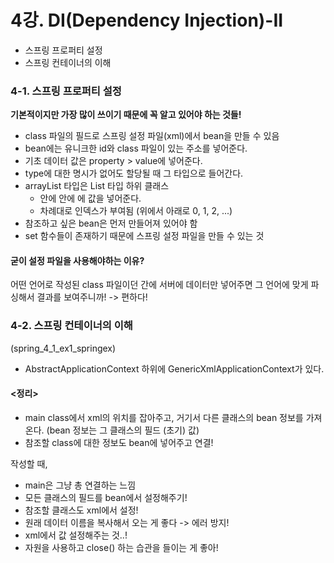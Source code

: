 ﻿# 4강. DI(Dependency Injection)-II

- 스프링 프로퍼티 설정
- 스프링 컨테이너의 이해

### 4-1. 스프링 프로퍼티 설정
**기본적이지만 가장 많이 쓰이기 때문에 꼭 알고 있어야 하는 것들!**
- class 파일의 필드로 스프링 설정 파일(xml)에서 bean을 만들 수 있음
- bean에는 유니크한 id와 class 파일이 있는 주소를 넣어준다.
- 기초 데이터 값은 property > value에 넣어준다.
- type에 대한 명시가 없어도 할당될 때 그 타입으로 들어간다.
- arrayList 타입은 List 타입 하위 클래스 
  - <property> 안에 <list> 안에 <value>에 값을 넣어준다.
  - 차례대로 인덱스가 부여됨 (위에서 아래로 0, 1, 2, ...)
- 참조하고 싶은 bean은 먼저 만들어져 있어야 함
- set 함수들이 존재하기 때문에 스프링 설정 파일을 만들 수 있는 것

#### 굳이 설정 파일을 사용해야하는 이유?
 어떤 언어로 작성된 class 파일이던 간에 서버에 데이터만 넣어주면 그 언어에 맞게 파싱해서 결과를 보여주니까! -> 편하다!

### 4-2. 스프링 컨테이너의 이해
(spring_4_1_ex1_springex)
- AbstractApplicationContext 하위에 GenericXmlApplicationContext가 있다.

#### <정리>
- main class에서 xml의 위치를 잡아주고, 거기서 다른 클래스의 bean 정보를 가져온다. (bean 정보는 그 클래스의 필드 (초기) 값)
- 참조할 class에 대한 정보도 bean에 넣어주고 연결!

작성할 때,
- main은 그냥 총 연결하는 느낌
- 모든 클래스의 필드를 bean에서 설정해주기!
- 참조할 클래스도 xml에서 설정!
- 원래 데이터 이름을 복사해서 오는 게 좋다 -> 에러 방지!
- xml에서 값 설정해주는 것..!
- 자원을 사용하고 close() 하는 습관을 들이는 게 좋아!